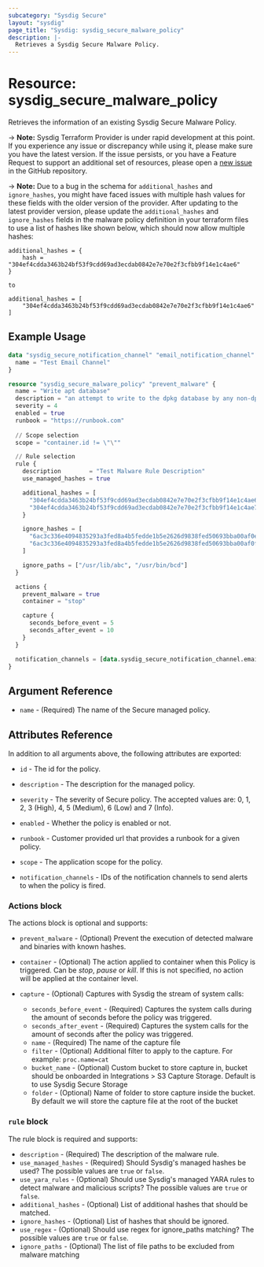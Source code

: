 ```yaml
---
subcategory: "Sysdig Secure"
layout: "sysdig"
page_title: "Sysdig: sysdig_secure_malware_policy"
description: |-
  Retrieves a Sysdig Secure Malware Policy.
---
```


# Resource: sysdig_secure_malware_policy

Retrieves the information of an existing Sysdig Secure Malware Policy.

-> **Note:** Sysdig Terraform Provider is under rapid development at this point. If you experience any issue or discrepancy while using it, please make sure you have the latest version. If the issue persists, or you have a Feature Request to support an additional set of resources, please open a [new issue](https://github.com/sysdiglabs/terraform-provider-sysdig/issues/new) in the GitHub repository.

-> **Note:** Due to a bug in the schema for `additional_hashes` and `ignore_hashes`, you might have faced issues with multiple hash values for these fields with the older version of the provider. After updating to the latest provider version, please update the `additional_hashes` and `ignore_hashes` fields in the malware policy definition in your terraform files to use a list of hashes like shown below, which should now allow multiple hashes:
```
additional_hashes = {
    hash = "304ef4cdda3463b24bf53f9cdd69ad3ecdab0842e7e70e2f3cfbb9f14e1c4ae6"
}

to

additional_hashes = [
    "304ef4cdda3463b24bf53f9cdd69ad3ecdab0842e7e70e2f3cfbb9f14e1c4ae6"
]
```

## Example Usage

```terraform
data "sysdig_secure_notification_channel" "email_notification_channel" {
  name = "Test Email Channel"
}

resource "sysdig_secure_malware_policy" "prevent_malware" {
  name = "Write apt database"
  description = "an attempt to write to the dpkg database by any non-dpkg related program"
  severity = 4
  enabled = true
  runbook = "https://runbook.com"
  
  // Scope selection
  scope = "container.id != \"\""

  // Rule selection
  rule {
    description        = "Test Malware Rule Description"
    use_managed_hashes = true

    additional_hashes = [
      "304ef4cdda3463b24bf53f9cdd69ad3ecdab0842e7e70e2f3cfbb9f14e1c4ae6",
      "304ef4cdda3463b24bf53f9cdd69ad3ecdab0842e7e70e2f3cfbb9f14e1c4ae7"
    }

    ignore_hashes = [
      "6ac3c336e4094835293a3fed8a4b5fedde1b5e2626d9838fed50693bba00af0e",
      "6ac3c336e4094835293a3fed8a4b5fedde1b5e2626d9838fed50693bba00af0f"
    ]

    ignore_paths = ["/usr/lib/abc", "/usr/bin/bcd"]
  }

  actions {
    prevent_malware = true
    container = "stop"

    capture {
      seconds_before_event = 5
      seconds_after_event = 10
    }
  }

  notification_channels = [data.sysdig_secure_notification_channel.email_notification_channel.id]
}
```

## Argument Reference

* `name` - (Required) The name of the Secure managed policy.

## Attributes Reference

In addition to all arguments above, the following attributes are exported:

* `id` - The id for the policy.

* `description` - The description for the managed policy.

* `severity` -  The severity of Secure policy. The accepted values
    are: 0, 1, 2, 3 (High), 4, 5 (Medium), 6 (Low) and 7 (Info).

* `enabled` - Whether the policy is enabled or not.

* `runbook` - Customer provided url that provides a runbook for a given policy.

* `scope` - The application scope for the policy.

* `notification_channels` - IDs of the notification channels to send alerts to
    when the policy is fired.

### Actions block

The actions block is optional and supports:

* `prevent_malware` - (Optional) Prevent the execution of detected malware and binaries with known hashes.

* `container` - (Optional) The action applied to container when this Policy is
    triggered. Can be *stop*, *pause* or *kill*. If this is not specified,
    no action will be applied at the container level.

* `capture` - (Optional) Captures with Sysdig the stream of system calls:
    * `seconds_before_event` - (Required) Captures the system calls during the
    amount of seconds before the policy was triggered.
    * `seconds_after_event` - (Required) Captures the system calls for the amount
    of seconds after the policy was triggered.
    * `name` - (Required) The name of the capture file
    * `filter` - (Optional) Additional filter to apply to the capture. For example: `proc.name=cat`
    * `bucket_name` - (Optional) Custom bucket to store capture in, 
    bucket should be onboarded in Integrations > S3 Capture Storage. Default is to use Sysdig Secure Storage 
    * `folder` - (Optional) Name of folder to store capture inside the bucket. 
    By default we will store the capture file at the root of the bucket

### `rule` block

The rule block is required and supports:

* `description` - (Required) The description of the malware rule.
* `use_managed_hashes` - (Required) Should Sysdig's managed hashes be used? The possible values are `true` or `false`.
* `use_yara_rules` - (Optional) Should use Sysdig's managed YARA rules to detect malware and malicious scripts? The possible values are `true` or `false`.
* `additional_hashes` - (Optional) List of additional hashes that should be matched.
* `ignore_hashes` - (Optional) List of hashes that should be ignored.
* `use_regex` - (Optional) Should use regex for ignore_paths matching? The possible values are `true` or `false`.
* `ignore_paths` - (Optional) The list of file paths to be excluded from malware matching
